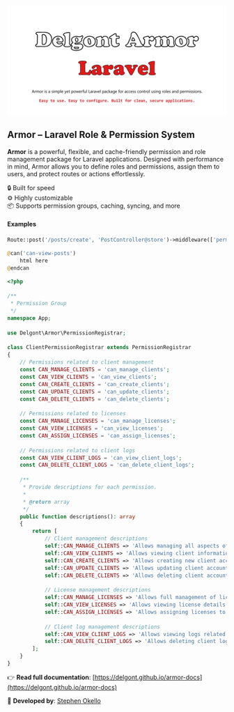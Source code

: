 ![Delgont Armor Banner](https://raw.githubusercontent.com/delgont/armor/main/banner.jpg)

## Armor – Laravel Role & Permission System

**Armor** is a powerful, flexible, and cache-friendly permission and role management package for Laravel applications. Designed with performance in mind, Armor allows you to define roles and permissions, assign them to users, and protect routes or actions effortlessly.

🔒 Built for speed  
⚙️ Highly customizable  
📦 Supports permission groups, caching, syncing, and more

#### Examples

```php
Route::post('/posts/create', 'PostController@store')->middleware(['permission:can-create-post']);
```

```php
@can('can-view-posts')
    html here
@endcan
```

```php
<?php

/**
 * Permission Group
 */
namespace App;

use Delgont\Armor\PermissionRegistrar;

class ClientPermissionRegistrar extends PermissionRegistrar
{
    // Permissions related to client management
    const CAN_MANAGE_CLIENTS = 'can_manage_clients';
    const CAN_VIEW_CLIENTS = 'can_view_clients';
    const CAN_CREATE_CLIENTS = 'can_create_clients';
    const CAN_UPDATE_CLIENTS = 'can_update_clients';
    const CAN_DELETE_CLIENTS = 'can_delete_clients';

    // Permissions related to licenses
    const CAN_MANAGE_LICENSES = 'can_manage_licenses';
    const CAN_VIEW_LICENSES = 'can_view_licenses';
    const CAN_ASSIGN_LICENSES = 'can_assign_licenses';

    // Permissions related to client logs
    const CAN_VIEW_CLIENT_LOGS = 'can_view_client_logs';
    const CAN_DELETE_CLIENT_LOGS = 'can_delete_client_logs';

    /**
     * Provide descriptions for each permission.
     *
     * @return array
     */
    public function descriptions(): array
    {
        return [
            // Client management descriptions
            self::CAN_MANAGE_CLIENTS => 'Allows managing all aspects of client accounts.',
            self::CAN_VIEW_CLIENTS => 'Allows viewing client information.',
            self::CAN_CREATE_CLIENTS => 'Allows creating new client accounts.',
            self::CAN_UPDATE_CLIENTS => 'Allows updating client account details.',
            self::CAN_DELETE_CLIENTS => 'Allows deleting client accounts.',

            // License management descriptions
            self::CAN_MANAGE_LICENSES => 'Allows full management of licenses.',
            self::CAN_VIEW_LICENSES => 'Allows viewing license details.',
            self::CAN_ASSIGN_LICENSES => 'Allows assigning licenses to clients.',

            // Client log management descriptions
            self::CAN_VIEW_CLIENT_LOGS => 'Allows viewing logs related to client activities.',
            self::CAN_DELETE_CLIENT_LOGS => 'Allows deleting client logs from the system.',
        ];
    }
}
```

👉 **Read full documentation**: [https://delgont.github.io/armor-docs](https://delgont.github.io/armor-docs)

📖 **Developed by**: [Stephen Okello](https://github.com/stephenokelloug)
